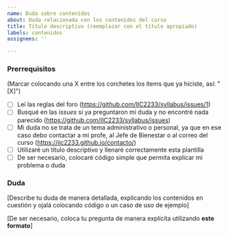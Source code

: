 ```yaml
---
name: Duda sobre contenidos
about: Duda relacionada con los contenidos del curso
title: Título descriptivo (reemplazar con el título apropiado)
labels: contenidos
assignees: ''

---
```


<!-- **Esta es una plantilla para que dejes dudas relacionadas con los contenidos del curso. Si tienes dudas de otro tipo, utiliza la plantilla apropiada. Recuerda utilizar la pestaña "Preview" para ver cómo se vería tu *issue* antes de publicarla.** -->

### Prerrequisitos
(Marcar colocando una X entre los corchetes los ítems que ya hiciste, así: "[X]")

* [ ] Leí las reglas del foro (https://github.com/IIC2233/syllabus/issues/1)
* [ ] Busqué en las *issues* si ya preguntaron mi duda y no encontré nada parecido (https://github.com/IIC2233/syllabus/issues)
* [ ] Mi duda no se trata de un tema administrativo o personal, ya que en ese caso debo contactar a mi profe, al Jefe de Bienestar o al correo del curso (https://iic2233.github.io/contacto/)
* [ ] Utilizaré un título descriptivo y llenaré correctamente esta plantilla
* [ ] De ser necesario, colocaré código simple que permita explicar mi problema o duda

### Duda

[Describe tu duda de manera detallada, explicando los contenidos en cuestión y ojalá colocando código o un caso de uso de ejemplo]

[De ser necesario, coloca tu pregunta de manera explícita utilizando **este formato**]